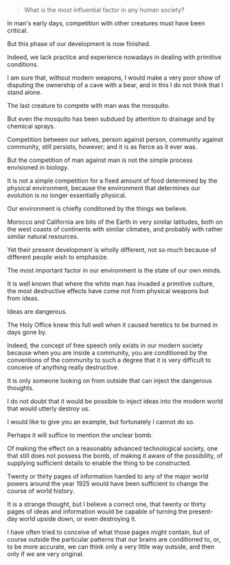 > What is the most influential factor in any human society?

 

In man's early days, competition with other creatures must have been critical.

But this phase of our development is now finished. 

Indeed, we lack practice and experience nowadays in dealing with primitive conditions. 

I am sure that, without modern weapons, I would make a very poor show of disputing the ownership of a cave with a bear, and in this I do not think that I stand alone. 

The last creature to compete with man was the mosquito. 

But even the mosquito has been subdued by attention to drainage and by chemical sprays.

   



Competition between our selves, person against person, community against community, still persists, however; and it is as fierce as it ever was.

 

But the competition of man against man is not the simple process envisioned in biology. 

It is not a simple competition for a fixed amount of food determined by the physical environment, because the environment that determines our evolution is no longer essentially physical. 

Our environment is chiefly conditoned by the things we believe.

Morocco and California are bits of the Earth in very similar latitudes, both on the west coasts of continents with similar climates, and probably with rather similar natural resources. 

Yet their present development is wholly different, not so much because of different people wish to emphasize.

The most important factor in our environment is the state of our own minds.



 

It is well known that where the white man has invaded a primitive culture, the most destructive effects have come not from physical weapons but from ideas. 

Ideas are dangerous. 

The Holy Office knew this full well when it caused heretics to be burned in days gone by. 

Indeed, the concept of free speech only exists in our modern society because when you are inside a community, you are conditioned by the conventions of the community to such a degree that it is very difficult to conceive of anything really destructive.

It is only someone looking on from outside that can inject the dangerous thoughts. 

I do not doubt that it would be possible to inject ideas into the modern world that would utterly destroy us. 

I would like to give you an example, but fortunately I cannot do so.

Perhaps it will suffice to mention the unclear bomb. 

Of making the effect on a reasonably advanced technological society, one that still does not possess the bomb, of making it aware of the possibility, of supplying sufficient details to enable the thing to be constructed. 

Twenty or thirty pages of information handed to any of the major world powers around the year 1925 would have been sufficient to change the course of world history. 

It is a strange thought, but I believe a correct one, that twenty or thirty pages of ideas and information would be capable of turning the present-day world upside down, or even destroying it. 

I have often tried to conceive of what those pages might contain, but of course outside the particular patterns that our brains are conditioned to, or, to be more accurate, we can think only a very little way outside, and then only if we are very original.

